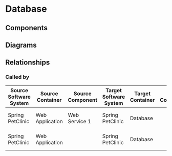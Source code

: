 # Database

## Components

## Diagrams


## Relationships

### Called by

| Source Software System | Source Container | Source Component | Target Software System | Target Container | Target Component | Description |
| --- | --- | --- | --- | --- | --- | --- |
| Spring PetClinic | Web Application | Web Service 1 | Spring PetClinic | Database |  | Reads from and writes to |
| Spring PetClinic | Web Application |  | Spring PetClinic | Database |  | Reads from and writes to |

